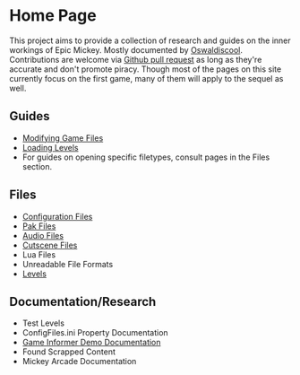 # Home Page
This project aims to provide a collection of research and guides on the inner workings of Epic Mickey. Mostly documented by [Oswaldiscool](https://epicmickey.fandom.com/wiki/User:Oswaldiscool). Contributions are welcome via [Github pull request](https://github.com/andrewplus/epic-mickey-docs/pulls) as long as they're accurate and don't promote piracy.
Though most of the pages on this site currently focus on the first game, many of them will apply to the sequel as well.
## Guides
* [Modifying Game Files](./modifying-game-files)
* [Loading Levels](./levels)
* For guides on opening specific filetypes, consult pages in the Files section.
## Files
* [Configuration Files](./configuration-files)
* [Pak Files](./pak-files)
* [Audio Files](./audio-files)
* [Cutscene Files](./cutscene-files)
* Lua Files
* Unreadable File Formats
* [Levels](./levels)
## Documentation/Research
* Test Levels
* ConfigFiles.ini Property Documentation
* [Game Informer Demo Documentation](./game-informer-demo-documentation)
* Found Scrapped Content
* Mickey Arcade Documentation
